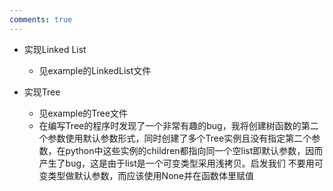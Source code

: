 ```yaml
---
comments: true
---
```


- 实现Linked List
	- 见example的LinkedList文件

- 实现Tree
	- 见example的Tree文件
	- 在编写Tree的程序时发现了一个非常有趣的bug，我将创建树函数的第二个参数使用默认参数形式，同时创建了多个Tree实例且没有指定第二个参数，在python中这些实例的children都指向同一个空list即默认参数，因而产生了bug，这是由于list是一个可变类型采用浅拷贝。启发我们 不要用可变类型做默认参数，而应该使用None并在函数体里赋值